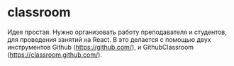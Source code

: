 # classroom

Идея простая. Нужно организовать работу преподавателя и студентов, для проведения занятий на React. B это делается с помощью двух инструментов Github (https://github.com/), и GithubClassroom (https://classroom.github.com/).

